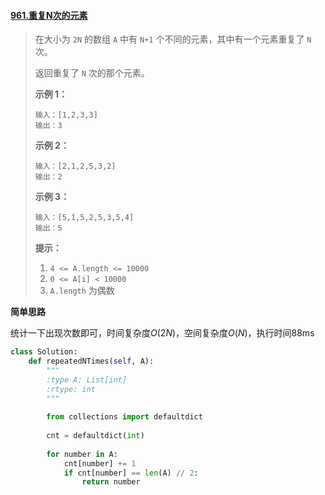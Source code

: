 #### [961.重复N次的元素](https://leetcode-cn.com/problems/n-repeated-element-in-size-2n-array/)

> 在大小为 `2N` 的数组 `A` 中有 `N+1` 个不同的元素，其中有一个元素重复了 `N` 次。
>
> 返回重复了 `N` 次的那个元素。
>
>  
>
> **示例 1：**
>
> ```
> 输入：[1,2,3,3]
> 输出：3
> ```
>
> **示例 2：**
>
> ```
> 输入：[2,1,2,5,3,2]
> 输出：2
> ```
>
> **示例 3：**
>
> ```
> 输入：[5,1,5,2,5,3,5,4]
> 输出：5
> ```
>
>  
>
> **提示：**
>
> 1. `4 <= A.length <= 10000`
> 2. `0 <= A[i] < 10000`
> 3. `A.length` 为偶数

**简单思路**

统计一下出现次数即可，时间复杂度$O(2N)$，空间复杂度$O(N)$，执行时间88ms

```python
class Solution:
    def repeatedNTimes(self, A):
        """
        :type A: List[int]
        :rtype: int
        """
        
        from collections import defaultdict
        
        cnt = defaultdict(int)
        
        for number in A:
            cnt[number] += 1
            if cnt[number] == len(A) // 2:
                return number
```

